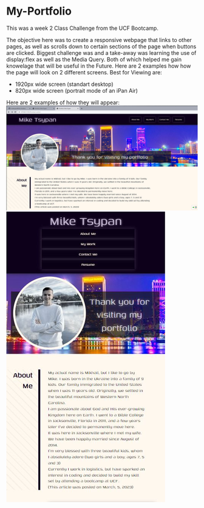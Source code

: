 # My-Portfolio
This was a week 2 Class Challenge from the UCF Bootcamp.

The objective here was to create a responsive webpage that links to other pages, as well as scrolls down to certain sections of the page when buttons are clicked.
Biggest challenge was and a take-away was learning the use of display:flex as well as the Media Query. Both of which helped me gain knowelage that will be useful in the Future.
Here are 2 examples how how the page will look on 2 different screens.
Best for Viewing are:
- 1920px wide screen (standart desktop)
- 820px wide screen (portrait mode of an iPan Air)

Here are 2 examples of how they will appear:
![alt](assets\1920px-screen.JPG)
![alt](assets\820px-screen.JPG)